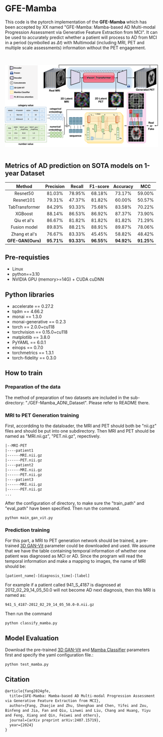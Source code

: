 # **GFE-Mamba**
This code is the pytorch implementation of the **GFE-Mamba** which has been accepted by XX named "GFE-Mamba: Mamba-based AD Multi-modal Progression Assessment via Generative Feature Extraction from MCI". It can be used to accurately predict whether a patient will process to AD from MCI in a period (symbolled as $\Delta t$) with Multimodal (including MRI, PET and multiple scale assessments) information without the PET engagement. 

<br><br>
![](./assets/fig1-1.png)
<br><br>

## Metrics of AD prediction on SOTA models on 1-year Dataset
| Method                                                                        | Precision        | Recall           | F1-score         | Accuracy         | MCC              |
|:-----------------------------------------------------------------------------:|:----------------:|:----------------:|:----------------:|:----------------:|:----------------:|
| Resnet50                                                 | 81.03\%          | 78.95\%          | 68.18\%          | 73.17\%          | 59.00\%          |
| Resnet101                                                | 79.31\%          | 47.37\%          | 81.82\%          | 60.00\%          | 50.57\%          |
| TabTransformer                              | 84.29\%          | 93.33\%          | 75.68\%          | 83.58\%          | 70.22\%          |
| XGBoost                                            | 88.14\%          | 86.53\%          | 86.92\%          | 87.37\%          | 73.90\%          |
| Qiu et al's     | 86.67\%          | 81.82\%          | 81.82\%          | 81.82\%          | 71.29\%          |
| Fusion model                                      | 89.83\%          | 88.21\%          | 88.91\%          | 89.87\%          | 78.06\%          |
| Zhang et al's | 76.67\%          | 83.33\%          | 45.45\%          | 58.82\%          | 48.42\%          |
| **GFE-GAN(Ours)**                                                        | **95.71%** | **93.33%** | **96.55%** | **94.92%** | **91.25%** |

## Pre-requisties
- Linux
- python==3.10
- NVIDIA GPU (memory>=14G) + CUDA cuDNN

## Python libraries
- accelerate == 0.27.2
- tqdm == 4.66.2
- monai == 1.3.0 
- monai-generative == 0.2.3
- torch == 2.0.0+cu118
- torchvision == 0.15.0+cu118
- matplotlib == 3.8.0
- PyYAML == 6.0.1
- einops == 0.7.0
- torchmetrics == 1.3.1
- torch-fidelity == 0.3.0

## How to train
### Preparation of the data
The method of preparation of two datasets are included in the sub-directory: "./GEF-Mamba_ADNI_Dataset". Please refer to README there. 

### MRI to PET Generation training 
First, accordding to the dataloader, the MRI and PET should both be "nii.gz" files and should be put into one subdirectory. Then MRI and PET should be named as "MRI.nii.gz", "PET.nii.gz", repectively. 
```
|--MRI-PET
|----patient1
|------MRI.nii.gz
|------PET.nii.gz
|----patient2
|------MRI.nii.gz
|------PET.nii.gz
|----patient3
|------MRI.nii.gz
|------PET.nii.gz
...
```
After the configuration of directory, to make sure the "train_path" and "eval_path" have been specified. Then run the command.   
```
python main_gan_vit.py
```
### Prediction training
For this part, a MRI to PET generation network should be trained, a pre-trained [3D GAN-Vit](https://drive.google.com/drive/folders/1TMPE6JLMW87uMGIzYsbEZsgxmTArnlYE?usp=share_link) parameter could be downloaded and used. We assume that we have the table containing temporal information of whether one patient was diagnosed as MCI or AD. Since the program will read the temporal information and make a mapping to images, the name of MRI should be: 
```
[patient_name]-[diagnosis_time]-[label]
```
For example if a patient called 941_S_4187 is diagnosed at 2012_02_29_14_05_50.0 will not become AD next diagnosis, then this MRI is named as: 
```
941_S_4187-2012_02_29_14_05_50.0-0.nii.gz
```
Then run the command
```
python classify_mamba.py
```

## Model Evaluation 
Download the pre-trained [3D GAN-Vit](https://drive.google.com/drive/folders/1TMPE6JLMW87uMGIzYsbEZsgxmTArnlYE?usp=share_link) and [Mamba Classifier](https://drive.google.com/drive/folders/14JaBXYE3cxlyaVBluqwGQwLp-i5D-aNE?usp=share_link) parameters first and specify the yaml configuration file.: 
```
python test_mamba.py
```
## Citation
```
@article{fang2024gfe,
  title={GFE-Mamba: Mamba-based AD Multi-modal Progression Assessment via Generative Feature Extraction from MCI},
  author={Fang, Zhaojie and Zhu, Shenghao and Chen, Yifei and Zou, Binfeng and Jia, Fan and Qiu, Linwei and Liu, Chang and Huang, Yiyu and Feng, Xiang and Qin, Feiwei and others},
  journal={arXiv preprint arXiv:2407.15719},
  year={2024}
}
```


